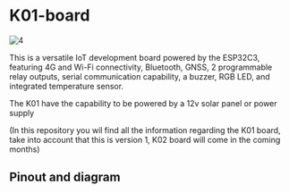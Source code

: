 # K01-board

![4](https://github.com/ShlomoKalach/K01-board/assets/111685576/49fb4f3c-ffec-4623-bc6c-bfe1ad6d7ca3)

This is a versatile IoT development board powered by the ESP32C3, featuring 4G and Wi-Fi connectivity, Bluetooth, GNSS, 2 programmable relay outputs, serial communication capability, a buzzer, RGB LED, and integrated temperature sensor.

The K01 have the capability to be powered by a 12v solar panel or power supply

(In this repository you wil find all the information regarding the K01 board, take into account that this is version 1, K02 board will come in the coming months) 

## Pinout and diagram
